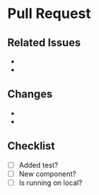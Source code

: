 # Pull Request

## Related Issues
-
-

## Changes
- 
- 

## Checklist
- [ ] Added test?
- [ ] New component?
- [ ] Is running on local?